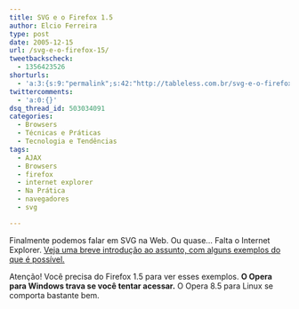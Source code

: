 ```yaml
---
title: SVG e o Firefox 1.5
author: Elcio Ferreira
type: post
date: 2005-12-15
url: /svg-e-o-firefox-15/
tweetbackscheck:
  - 1356423526
shorturls:
  - 'a:3:{s:9:"permalink";s:42:"http://tableless.com.br/svg-e-o-firefox-15";s:7:"tinyurl";s:26:"http://tinyurl.com/3qxjajx";s:4:"isgd";s:19:"http://is.gd/G0NPie";}'
twittercomments:
  - 'a:0:{}'
dsq_thread_id: 503034091
categories:
  - Browsers
  - Técnicas e Práticas
  - Tecnologia e Tendências
tags:
  - AJAX
  - Browsers
  - firefox
  - internet explorer
  - Na Prática
  - navegadores
  - svg

---
```

Finalmente podemos falar em SVG na Web. Ou quase&#8230; Falta o Internet Explorer. [Veja uma breve introdução ao assunto, com alguns exemplos do que é possível.][1]
  
Atenção! Você precisa do Firefox 1.5 para ver esses exemplos. **O Opera para Windows trava se você tentar acessar.** O Opera 8.5 para Linux se comporta bastante bem.

 [1]: http://tableless.com.br/artigos/svg/